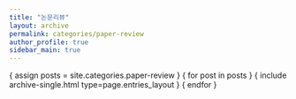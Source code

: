 ```yaml
---
title: "논문리뷰"
layout: archive
permalink: categories/paper-review
author_profile: true
sidebar_main: true
---
```


{ assign posts = site.categories.paper-review }
{ for post in posts } { include archive-single.html type=page.entries_layout } { endfor }
